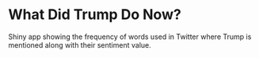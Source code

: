 # What Did Trump Do Now?

Shiny app showing the frequency of words used in Twitter where Trump is mentioned along with their sentiment value. 
